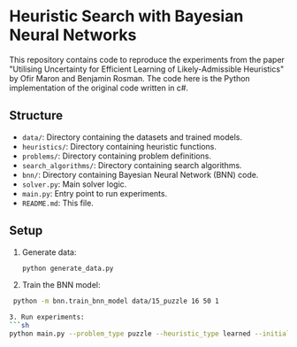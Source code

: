 # Heuristic Search with Bayesian Neural Networks

This repository contains code to reproduce the experiments from the paper "Utilising Uncertainty for Efficient Learning of Likely-Admissible Heuristics" by Ofir Maron and Benjamin Rosman. The code here is the Python implementation of the original code written in c#.

## Structure

- `data/`: Directory containing the datasets and trained models.
- `heuristics/`: Directory containing heuristic functions.
- `problems/`: Directory containing problem definitions.
- `search_algorithms/`: Directory containing search algorithms.
- `bnn/`: Directory containing Bayesian Neural Network (BNN) code.
- `solver.py`: Main solver logic.
- `main.py`: Entry point to run experiments.
- `README.md`: This file.

## Setup

1. Generate data:
   ```sh
   python generate_data.py

2. Train the BNN model:
  ```sh
   python -m bnn.train_bnn_model data/15_puzzle 16 50 1

3. Run experiments:
  ```sh
  python main.py --problem_type puzzle --heuristic_type learned --initial_state 1,2,3,4,5,6,7,8,9,10,11,12,13,14,15,0 --search_algorithm astar


